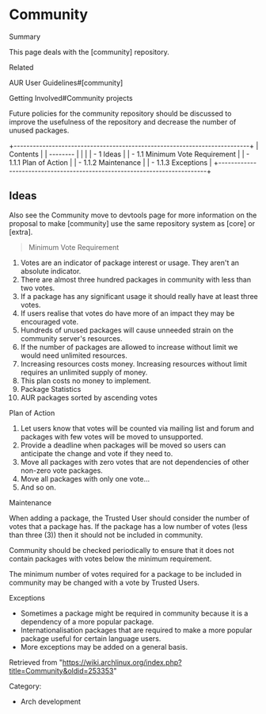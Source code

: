Community
=========

Summary

This page deals with the [community] repository.

Related

AUR User Guidelines#[community]

Getting Involved#Community projects

Future policies for the community repository should be discussed to
improve the usefulness of the repository and decrease the number of
unused packages.

+--------------------------------------------------------------------------+
| Contents                                                                 |
| --------                                                                 |
|                                                                          |
| -   1 Ideas                                                              |
|     -   1.1 Minimum Vote Requirement                                     |
|         -   1.1.1 Plan of Action                                         |
|         -   1.1.2 Maintenance                                            |
|         -   1.1.3 Exceptions                                             |
+--------------------------------------------------------------------------+

Ideas
-----

Also see the Community move to devtools page for more information on the
proposal to make [community] use the same repository system as [core] or
[extra].

> Minimum Vote Requirement

1.  Votes are an indicator of package interest or usage. They aren't an
    absolute indicator.
2.  There are almost three hundred packages in community with less than
    two votes.
3.  If a package has any significant usage it should really have at
    least three votes.
4.  If users realise that votes do have more of an impact they may be
    encouraged vote.
5.  Hundreds of unused packages will cause unneeded strain on the
    community server's resources.
6.  If the number of packages are allowed to increase without limit we
    would need unlimited resources.
7.  Increasing resources costs money. Increasing resources without limit
    requires an unlimited supply of money.
8.  This plan costs no money to implement.
9.  Package Statistics
10. AUR packages sorted by ascending votes

Plan of Action

1.  Let users know that votes will be counted via mailing list and forum
    and packages with few votes will be moved to unsupported.
2.  Provide a deadline when packages will be moved so users can
    anticipate the change and vote if they need to.
3.  Move all packages with zero votes that are not dependencies of other
    non-zero vote packages.
4.  Move all packages with only one vote...
5.  And so on.

Maintenance

When adding a package, the Trusted User should consider the number of
votes that a package has. If the package has a low number of votes (less
than three (3)) then it should not be included in community.

Community should be checked periodically to ensure that it does not
contain packages with votes below the minimum requirement.

The minimum number of votes required for a package to be included in
community may be changed with a vote by Trusted Users.

Exceptions

-   Sometimes a package might be required in community because it is a
    dependency of a more popular package.
-   Internationalisation packages that are required to make a more
    popular package useful for certain language users.
-   More exceptions may be added on a general basis.

Retrieved from
"https://wiki.archlinux.org/index.php?title=Community&oldid=253353"

Category:

-   Arch development
